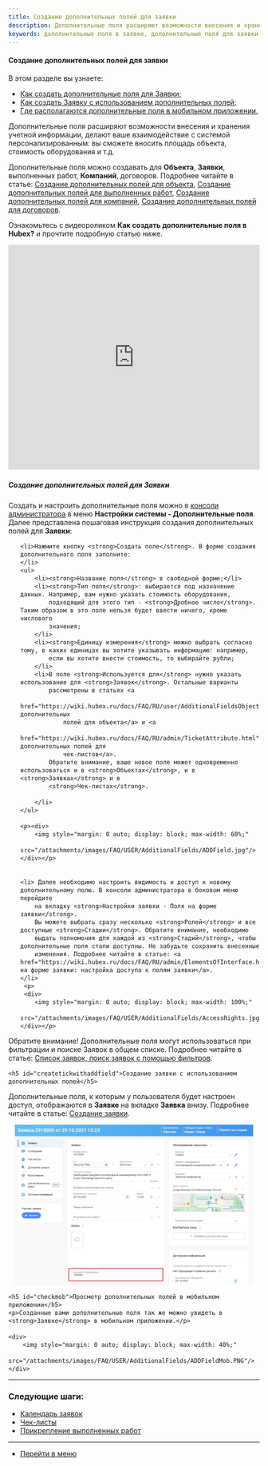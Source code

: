 ```yaml
---
title: Создание дополнительных полей для заявки
description: Дополнительные поля расширяют возможности внесения и хранения учетной информации, делают ваше взаимодействие с системой персонализированным. Вы сможете вносить площадь объекта, стоимость оборудования и т.д. Создать дополнительные поля на форме заявки можно в консоли администратора в меню Настройки системы - Дополнительные поля.
keywords: дополнительные поля в заявке, дополнительные поля для заявки, поля на форме заявки, доступ к дополнительному полю, hubex, хабекс, хубекс, хабикс
---
```



#### Создание дополнительных полей для заявки
В этом разделе вы узнаете:
<html>
<meta charset="utf-8">
<ul>
    <li><a href="#createaddfield">Как создать дополнительные поля для Заявки;</a></li>
    <li><a href="#createtickwithaddfield">Как создать Заявку с использованием дополнительных полей;</a></li>
    <li><a href="#checkmob">Где располагаются дополнительные поля в мобильном приложении.</a></li>
</ul>
</html>

<body>
<p>Дополнительные поля расширяют возможности внесения и хранения учетной информации, делают ваше взаимодействие с системой персонализированным: вы сможете вносить площадь объекта, стоимость оборудования и т.д.</p>

<p>Дополнительные поля можно создавать
    для <strong>Объекта</strong>, <strong>Заявки</strong>, выполненных работ, <strong>Компаний</strong>, договоров. Подробнее читайте в статье: <a href="https://wiki.hubex.ru/docs/FAQ/RU/user/AdditionalFieldsObject.html">Создание дополнительных полей для объекта</a>, <a href="https://wiki.hubex.ru/docs/FAQ/RU/user/AdditionalFieldsWorks.html">Создание дополнительных полей для выполненных работ</a>, <a href="https://wiki.hubex.ru/docs/FAQ/RU/user/AdditionalFieldsCompany.html">Создание дополнительных полей для компаний</a>, <a href="https://wiki.hubex.ru/docs/FAQ/RU/user/AdditionalFieldsContracts.html">Создание дополнительных полей для договоров</a>.</p> 


<p>Ознакомьтесь с видеороликом <strong>Как создать дополнительные поля в Hubex?</strong> и прочтите подробную статью ниже.</p>

<iframe src="https://www.youtube.com/embed/1hRsaFz_sEQ" width="100%" height="450px" frameborder="0"
        allowfullscreen="allowfullscreen"></iframe>

<h5 id="createaddfield">Создание дополнительных полей для Заявки</h5>
<p>Создать и настроить дополнительные поля можно в <a href="https://wiki.hubex.ru/docs/FAQ/RU/admin/HowToEnterTheAdmin.html">консоли администратора</a> в меню <strong>Настройки системы - Дополнительные поля</strong>. Далее представлена пошаговая инструкция создания дополнительных полей для <strong>Заявки</strong>:</p>

<ol type="1">
    
    <li>Нажмите кнопку <strong>Создать поле</strong>. В форме создания дополнительного поля заполните:
    </li>
    <ul>
        <li><strong>Название поля</strong> в свободной форме;</li>
        <li><strong>Тип поля</strong>: выбирается под назначение данных. Например, вам нужно указать стоимость оборудования,
            подходящий для этого тип - <strong>Дробное число</strong>. Таким образом в это поле нельзя будет ввести ничего, кроме числового
            значения;
        </li>
        <li><strong>Единицу измерения</strong> можно выбрать согласно тому, в каких единицах вы хотите указывать информацию: например,
            если вы хотите внести стоимость, то выбирайте рубли;
        </li>
        <li>В поле <strong>Используется для</strong> нужно указать использование для <strong>Заявок</strong>. Остальные варианты
            рассмотрены в статьях <a
                    href="https://wiki.hubex.ru/docs/FAQ/RU/user/AdditionalFieldsObject.html">Создание дополнительных
                полей для объекта</a> и <a
                    href="https://wiki.hubex.ru/docs/FAQ/RU/admin/TicketAttribute.html">Создание дополнительных полей для
                чек-листов</a>.
            Обратите внимание, ваше новое поле может одновременно использоваться и в <strong>Объектах</strong>, и в <strong>Заявках</strong> и в
            <strong>Чек-листах</strong>.

        </li>
    </ul>

    <p><div>
        <img style="margin: 0 auto; display: block; max-width: 60%;"
             src="/attachments/images/FAQ/USER/AdditionalFields/ADDField.jpg"/>
    </div></p>


    <li> Далее необходимо настроить видимость и доступ к новому дополнительному полю. В консоли администратора в боковом меню перейдите
        на вкладку <strong>Настройки заявки - Поля на форме заявки</strong>.
        Вы можете выбрать сразу несколько <strong>Ролей</strong> и все доступные <strong>Стадии</strong>. Обратите внимание, необходимо
        выдать полномочия для каждой из <strong>Стадий</strong>, чтобы дополнительные поля стали доступны. Не забудьте сохранить внесенные
        изменения. Подробнее читайте в статье: <a href="https://wiki.hubex.ru/docs/FAQ/RU/admin/ElementsOfInterface.html">Поля на форме заявки: настройка доступа к полям заявки</a>.
    </li>
     <p>
     <div>
        <img style="margin: 0 auto; display: block; max-width: 100%;"
             src="/attachments/images/FAQ/USER/AdditionalFields/AccessRights.jpg"/>
    </div></p>
 
</ol>

<p>Обратите внимание! Дополнительные поля могут использоваться при фильтрации и поиске Заявок в общем списке. Подробнее читайте в статье: <a href="https://wiki.hubex.ru/docs/FAQ/RU/user/Filters.html">Список заявок, поиск заявок с помощью фильтров</a>. </p>

    <h5 id="createtickwithaddfield">Создание заявки с использованием дополнительных полей</h5>

 <p>Дополнительные поля, к которым у пользователя будет настроен доступ, отображаются в <strong>Заявке</strong>
        на вкладке <strong>Заявка</strong> внизу. Подробнее читайте в статье: <a
                href="https://wiki.hubex.ru/docs/FAQ/RU/user/CreatingTicket.html">Создание заявки</a>.</p>
    <div>
        <img style="margin: 0 auto; display: block; max-width: 95%;"
             src="/attachments/images/FAQ/USER/AdditionalFields/ADDFieldTicket.jpg"/>
    </div>
 

    <h5 id="checkmob">Просмотр дополнительных полей в мобильном приложении</h5>
    <p>Созданные вами дополнительные поля так же можно увидеть в <strong>Заявке</strong> в мобильном приложении.</p>
    
    <div>
        <img style="margin: 0 auto; display: block; max-width: 40%;"
             src="/attachments/images/FAQ/USER/AdditionalFields/ADDFieldMob.PNG"/>
    </div>


</body>


___
### Следующие шаги:
- [Календарь заявок](./Calendar.md)
- [Чек-листы](./Checklists.md)
- [Прикрепление выполненных работ](./AttachingFiles.md)


___
- [Перейти в меню](http://wiki.hubex.ru)
